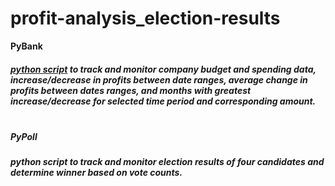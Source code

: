 # profit-analysis_election-results

<b>PyBank</b> 
<h5> <a href="https://github.com/cspence001/profit-analysis_election-results/blob/main/PyBank/main.py">python script</a> to track and monitor company budget and spending data, increase/decrease in profits between date ranges, average change in profits between dates ranges, and months with greatest increase/decrease for selected time period and corresponding amount. <h5>

<br />
<b>PyPoll</b> 
<h5> python script to track and monitor election results of four candidates and determine winner based on vote counts. 
